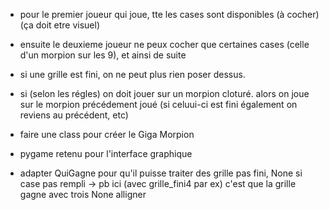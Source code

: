 - pour le premier joueur qui joue, tte les cases sont disponibles (à cocher) (ça doit etre visuel)
- ensuite le deuxieme joueur ne peux cocher que certaines cases (celle d'un morpion sur les 9), et ainsi de suite
- si une grille est fini, on ne peut plus rien poser dessus.
- si (selon les régles) on doit jouer sur un morpion cloturé. alors on joue sur le morpion précédement joué (si celuui-ci est fini également on reviens au précédent, etc)

- faire une class pour créer le Giga Morpion
- pygame retenu pour l'interface graphique
- adapter QuiGagne pour qu'il puisse traiter des grille pas fini, None si case pas rempli
    -> pb ici (avec grille_fini4 par ex) c'est que la grille gagne avec trois None alligner